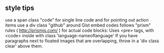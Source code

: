 
## style tips ##

use a span class "code" for single line code and for pointing out action items
use a div class "github" around Gist embed codes
follows "prism" rules ( http://prismjs.com/ ) for actual code blocks:
Uses &lt;pre&gt; tags, with &lt;code&gt; inside with class 'language-nameoflanguage'
If you have paragraphs next to floated images that are overlapping, throw in a 'div class clear' above them.


